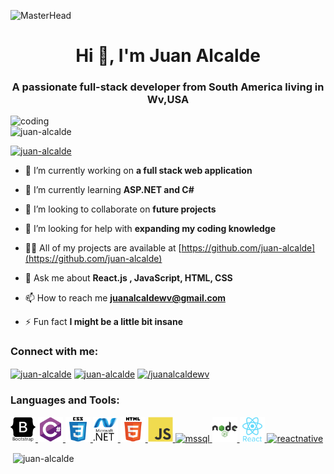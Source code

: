 ![MasterHead](https://repository-images.githubusercontent.com/588181932/e36ec678-7984-4cdd-8e4c-a3932772ff8e)
<h1 align="center">Hi 👋, I'm Juan Alcalde</h1>
<h3 align="center">A passionate full-stack developer from South America living in Wv,USA</h3>
<img align ="right" alt="coding" width="800" src="https://cdn.dribbble.com/users/730703/screenshots/6581243/avento.gif">
<p align="left"> <img src="https://komarev.com/ghpvc/?username=juan-alcalde&label=Profile%20views&color=0e75b6&style=flat" alt="juan-alcalde" /> </p>

<p align="left"> <a href="https://github.com/ryo-ma/github-profile-trophy"><img src="https://github-profile-trophy.vercel.app/?username=juan-alcalde" alt="juan-alcalde" /></a> </p>

- 🔭 I’m currently working on **a full stack web application**

- 🌱 I’m currently learning **ASP.NET and C#**

- 👯 I’m looking to collaborate on **future projects**

- 🤝 I’m looking for help with **expanding my coding knowledge**

- 👨‍💻 All of my projects are available at [https://github.com/juan-alcalde](https://github.com/juan-alcalde)

- 💬 Ask me about **React.js , JavaScript, HTML, CSS**

- 📫 How to reach me **juanalcaldewv@gmail.com**

- ⚡ Fun fact **I might be a little bit insane**

<h3 align="left">Connect with me:</h3>
<p align="left">
<a href="https://codepen.io/juan-alcalde" target="blank"><img align="center" src="https://raw.githubusercontent.com/rahuldkjain/github-profile-readme-generator/master/src/images/icons/Social/codepen.svg" alt="juan-alcalde" height="30" width="40" /></a>
<a href="https://dev.to/juan-alcalde" target="blank"><img align="center" src="https://raw.githubusercontent.com/rahuldkjain/github-profile-readme-generator/master/src/images/icons/Social/devto.svg" alt="juan-alcalde" height="30" width="40" /></a>
<a href="https://linkedin.com/in//juanalcaldewv" target="blank"><img align="center" src="https://raw.githubusercontent.com/rahuldkjain/github-profile-readme-generator/master/src/images/icons/Social/linked-in-alt.svg" alt="/juanalcaldewv" height="30" width="40" /></a>
</p>

<h3 align="left">Languages and Tools:</h3>
<p align="left"> <a href="https://getbootstrap.com" target="_blank" rel="noreferrer"> <img src="https://raw.githubusercontent.com/devicons/devicon/master/icons/bootstrap/bootstrap-plain-wordmark.svg" alt="bootstrap" width="40" height="40"/> </a> <a href="https://www.w3schools.com/cs/" target="_blank" rel="noreferrer"> <img src="https://raw.githubusercontent.com/devicons/devicon/master/icons/csharp/csharp-original.svg" alt="csharp" width="40" height="40"/> </a> <a href="https://www.w3schools.com/css/" target="_blank" rel="noreferrer"> <img src="https://raw.githubusercontent.com/devicons/devicon/master/icons/css3/css3-original-wordmark.svg" alt="css3" width="40" height="40"/> </a> <a href="https://dotnet.microsoft.com/" target="_blank" rel="noreferrer"> <img src="https://raw.githubusercontent.com/devicons/devicon/master/icons/dot-net/dot-net-original-wordmark.svg" alt="dotnet" width="40" height="40"/> </a> <a href="https://www.w3.org/html/" target="_blank" rel="noreferrer"> <img src="https://raw.githubusercontent.com/devicons/devicon/master/icons/html5/html5-original-wordmark.svg" alt="html5" width="40" height="40"/> </a> <a href="https://developer.mozilla.org/en-US/docs/Web/JavaScript" target="_blank" rel="noreferrer"> <img src="https://raw.githubusercontent.com/devicons/devicon/master/icons/javascript/javascript-original.svg" alt="javascript" width="40" height="40"/> </a> <a href="https://www.microsoft.com/en-us/sql-server" target="_blank" rel="noreferrer"> <img src="https://www.svgrepo.com/show/303229/microsoft-sql-server-logo.svg" alt="mssql" width="40" height="40"/> </a> <a href="https://nodejs.org" target="_blank" rel="noreferrer"> <img src="https://raw.githubusercontent.com/devicons/devicon/master/icons/nodejs/nodejs-original-wordmark.svg" alt="nodejs" width="40" height="40"/> </a> <a href="https://reactjs.org/" target="_blank" rel="noreferrer"> <img src="https://raw.githubusercontent.com/devicons/devicon/master/icons/react/react-original-wordmark.svg" alt="react" width="40" height="40"/> </a> <a href="https://reactnative.dev/" target="_blank" rel="noreferrer"> <img src="https://reactnative.dev/img/header_logo.svg" alt="reactnative" width="40" height="40"/> </a> </p>


<p>&nbsp;<img align="center" src="https://github-readme-stats.vercel.app/api?username=juan-alcalde&show_icons=true&locale=en" alt="juan-alcalde" /></p>


<!---
juan-alcalde/juan-alcalde is a ✨ special ✨ repository because its `README.md` (this file) appears on your GitHub profile.
You can click the Preview link to take a look at your changes.
--->
